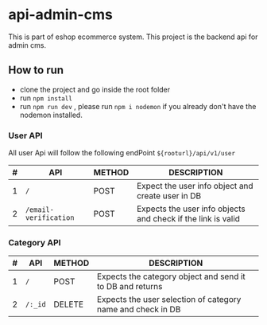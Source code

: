 # api-admin-cms

This is part of eshop ecommerce system. This project is the backend api for admin cms.

## How to run

- clone the project and go inside the root folder
- run `npm install`
- run `npm run dev` , please run `npm i nodemon` if you already don't have the nodemon installed.

### User API

All user Api will follow the following endPoint `${rooturl}/api/v1/user`

| #   | API                   | METHOD | DESCRIPTION                                                  |
| --- | --------------------- | ------ | ------------------------------------------------------------ |
| 1   | `/`                   | POST   | Expect the user info object and create user in DB            |
| 2   | `/email-verification` | POST   | Expects the user info objects and check if the link is valid |

### Category API

| #   | API     | METHOD | DESCRIPTION                                                 |
| --- | ------- | ------ | ----------------------------------------------------------- |
| 1   | `/`     | POST   | Expects the category object and send it to DB and returns   |
| 2   | `/:_id` | DELETE | Expects the user selection of category name and check in DB |

